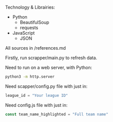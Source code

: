 Technology & Librairies:
- Python
    - BeautifulSoup
    - requests
- JavaScript
    - JSON

All sources in /references.md

Firstly, run scrapper/main.py to refresh data.

Need to run on a web server, with Python:
```bash
python3 -m http.server
```

Need scapper/config.py file with just in:
```python
league_id = "Your league ID"
```

Need config.js file with just in:
```javascript
const team_name_highlighted = "Full team name"
```
